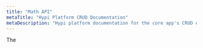 ```yaml
---
title: "Math API"
metaTitle: "Hypi Platform CRUD Documentation"
metaDescription: "Hypi platform documentation for the core app's CRUD operations generated for each app"
---
```


The
